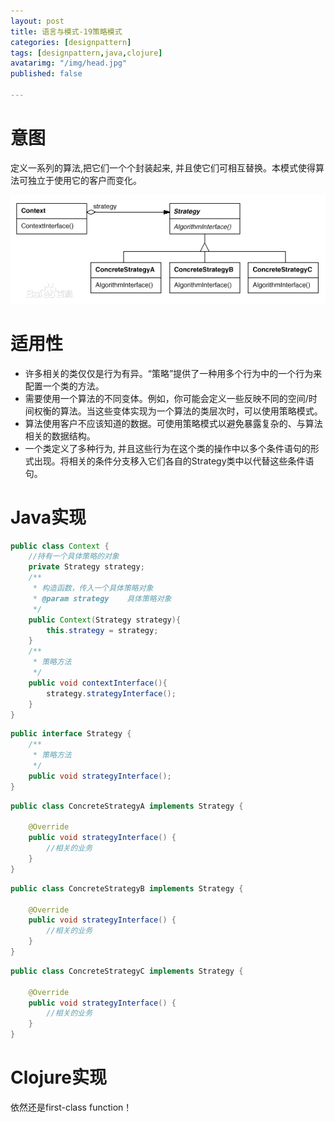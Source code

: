 ```yaml
---
layout: post
title: 语言与模式-19策略模式
categories: [designpattern]
tags: [designpattern,java,clojure]
avatarimg: "/img/head.jpg"
published: false

---
```


# 意图

定义一系列的算法,把它们一个个封装起来, 并且使它们可相互替换。本模式使得算法可独立于使用它的客户而变化。

![](/assets/designpattern/strategy.jpg)

# 适用性

- 许多相关的类仅仅是行为有异。“策略”提供了一种用多个行为中的一个行为来配置一个类的方法。
- 需要使用一个算法的不同变体。例如，你可能会定义一些反映不同的空间/时间权衡的算法。当这些变体实现为一个算法的类层次时，可以使用策略模式。
- 算法使用客户不应该知道的数据。可使用策略模式以避免暴露复杂的、与算法相关的数据结构。
- 一个类定义了多种行为, 并且这些行为在这个类的操作中以多个条件语句的形式出现。将相关的条件分支移入它们各自的Strategy类中以代替这些条件语句。

# Java实现

```java
public class Context {
    //持有一个具体策略的对象
    private Strategy strategy;
    /**
     * 构造函数，传入一个具体策略对象
     * @param strategy    具体策略对象
     */
    public Context(Strategy strategy){
        this.strategy = strategy;
    }
    /**
     * 策略方法
     */
    public void contextInterface(){
        strategy.strategyInterface();
    }
}
```

<!-- more -->

```java
public interface Strategy {
    /**
     * 策略方法
     */
    public void strategyInterface();
}
```

```java
public class ConcreteStrategyA implements Strategy {

    @Override
    public void strategyInterface() {
        //相关的业务
    }
}
```

```java
public class ConcreteStrategyB implements Strategy {

    @Override
    public void strategyInterface() {
        //相关的业务
    }
}
```

```java
public class ConcreteStrategyC implements Strategy {

    @Override
    public void strategyInterface() {
        //相关的业务
    }
}
```

# Clojure实现

依然还是first-class function！
